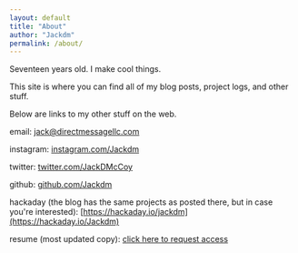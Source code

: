 ```yaml
---
layout: default
title: "About"
author: "Jackdm"
permalink: /about/
---
```


Seventeen years old. I make cool things.

This site is where you can find all of my blog posts, project logs, and other stuff.

Below are links to my other stuff on the web.

email: [jack@directmessagellc.com](mailto:jack@directmessagellc.com)

instagram: [instagram.com/Jackdm](https://instagram.com/Jackdm)

twitter: [twitter.com/JackDMcCoy](https://twitter.com/JackDMcCoy)

github: [github.com/Jackdm](https://github.com/Jackdm)

hackaday (the blog has the same projects as posted there, but in case you're interested): [https://hackaday.io/jackdm](https://hackaday.io/Jackdm)

resume (most updated copy): [click here to request access](https://docs.google.com/document/d/1Sg2tYXP1_FfZcsseL8wP_GC9u0bvUY4th15yb8D04A0/edit?usp=sharing)
